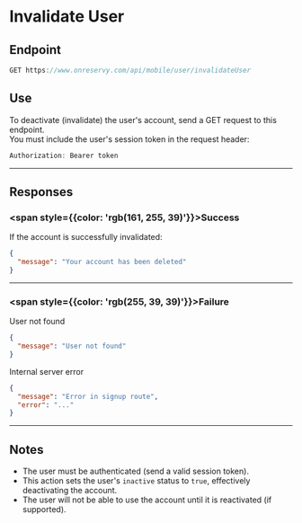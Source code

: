 # Invalidate User

## Endpoint
```ts
GET https://www.onreservy.com/api/mobile/user/invalidateUser
```

## Use
To deactivate (invalidate) the user's account, send a GET request to this endpoint.  
You must include the user's session token in the request header:

```ts
Authorization: Bearer token
```

---

## Responses

### <span style={{color: 'rgb(161, 255, 39)'}}>Success</span>
If the account is successfully invalidated:

```json
{
  "message": "Your account has been deleted"
}
```

---

### <span style={{color: 'rgb(255, 39, 39)'}}>Failure</span>


User not found  
```json
{
  "message": "User not found"
}
```

Internal server error  
```json
{
  "message": "Error in signup route",
  "error": "..."
}
```

---

## Notes

- The user must be authenticated (send a valid session token).
- This action sets the user's `inactive` status to `true`, effectively deactivating the account.
- The user will not be able to use the account until it is reactivated (if supported).